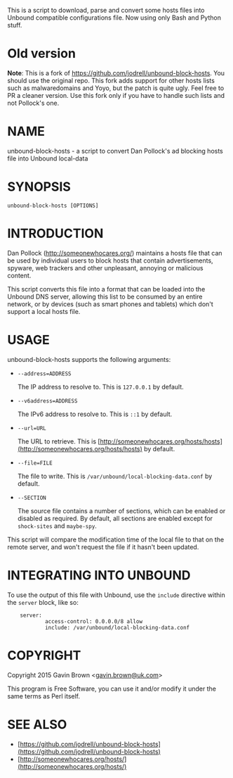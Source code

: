 This is a script to download, parse and convert some hosts files into Unbound
compatible configurations file. Now using only Bash and Python stuff.


# Old version

**Note**: This is a fork of https://github.com/jodrell/unbound-block-hosts. You should use the original repo. This fork adds support for other hosts lists such as malwaredomains and Yoyo, but the patch is quite ugly. Feel free to PR a cleaner version. Use this fork only if you have to handle such lists and not Pollock's one.

# NAME

unbound-block-hosts - a script to convert Dan Pollock's ad blocking hosts file
into Unbound local-data

# SYNOPSIS

    unbound-block-hosts [OPTIONS]

# INTRODUCTION

Dan Pollock (http://someonewhocares.org/) maintains a hosts file that can be
used by individual users to block hosts that contain advertisements, spyware,
web trackers and other unpleasant, annoying or malicious content.

This script converts this file into a format that can be loaded into the Unbound
DNS server, allowing this list to be consumed by an entire network, or by
devices (such as smart phones and tablets) which don't support a local hosts
file.

# USAGE

unbound-block-hosts supports the following arguments:

- `--address=ADDRESS`

    The IP address to resolve to. This is `127.0.0.1` by default.

- `--v6address=ADDRESS`

    The IPv6 address to resolve to. This is `::1` by default.

- `--url=URL`

    The URL to retrieve. This is [http://someonewhocares.org/hosts/hosts](http://someonewhocares.org/hosts/hosts) by default.

- `--file=FILE`

    The file to write. This is `/var/unbound/local-blocking-data.conf` by default.

- `--SECTION`

    The source file contains a number of sections, which can be enabled or disabled
    as required. By default, all sections are enabled except for `shock-sites` and
    `maybe-spy`.

This script will compare the modification time of the local file to that on the
remote server, and won't request the file if it hasn't been updated.

# INTEGRATING INTO UNBOUND

To use the output of this file with Unbound, use the `include` directive within
the `server` block, like so:

        server:
                access-control: 0.0.0.0/8 allow
                include: /var/unbound/local-blocking-data.conf

# COPYRIGHT

Copyright 2015 Gavin Brown &lt;gavin.brown@uk.com>

This program is Free Software, you can use it and/or modify it under the same
terms as Perl itself.

# SEE ALSO

- [https://github.com/jodrell/unbound-block-hosts](https://github.com/jodrell/unbound-block-hosts)
- [http://someonewhocares.org/hosts/](http://someonewhocares.org/hosts/)
